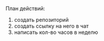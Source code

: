 План действий:
1. создать репозиторий
2. создать ссылку на него в чат
3. написать кол-во часов в неделю 
